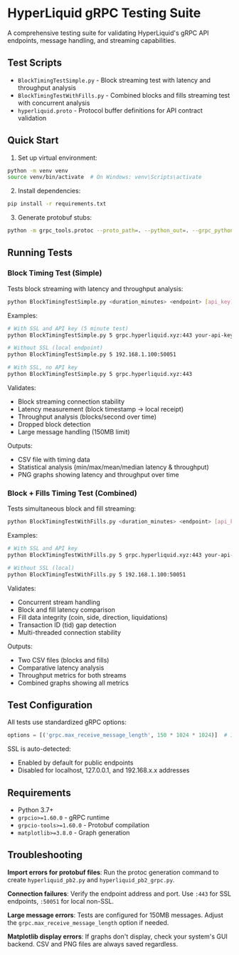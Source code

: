 # HyperLiquid gRPC Testing Suite

A comprehensive testing suite for validating HyperLiquid's gRPC API endpoints, message handling, and streaming capabilities.

## Test Scripts

- `BlockTimingTestSimple.py` - Block streaming test with latency and throughput analysis
- `BlockTimingTestWithFills.py` - Combined blocks and fills streaming test with concurrent analysis
- `hyperliquid.proto` - Protocol buffer definitions for API contract validation

## Quick Start

1. Set up virtual environment:
```bash
python -m venv venv
source venv/bin/activate  # On Windows: venv\Scripts\activate
```

2. Install dependencies:
```bash
pip install -r requirements.txt
```

3. Generate protobuf stubs:
```bash
python -m grpc_tools.protoc --proto_path=. --python_out=. --grpc_python_out=. hyperliquid.proto
```

## Running Tests

### Block Timing Test (Simple)
Tests block streaming with latency and throughput analysis:
```bash
python BlockTimingTestSimple.py <duration_minutes> <endpoint> [api_key]
```

Examples:
```bash
# With SSL and API key (5 minute test)
python BlockTimingTestSimple.py 5 grpc.hyperliquid.xyz:443 your-api-key

# Without SSL (local endpoint)
python BlockTimingTestSimple.py 5 192.168.1.100:50051

# With SSL, no API key
python BlockTimingTestSimple.py 5 grpc.hyperliquid.xyz:443
```

Validates:
- Block streaming connection stability
- Latency measurement (block timestamp → local receipt)
- Throughput analysis (blocks/second over time)
- Dropped block detection
- Large message handling (150MB limit)

Outputs:
- CSV file with timing data
- Statistical analysis (min/max/mean/median latency & throughput)
- PNG graphs showing latency and throughput over time

### Block + Fills Timing Test (Combined)
Tests simultaneous block and fill streaming:
```bash
python BlockTimingTestWithFills.py <duration_minutes> <endpoint> [api_key]
```

Examples:
```bash
# With SSL and API key
python BlockTimingTestWithFills.py 5 grpc.hyperliquid.xyz:443 your-api-key

# Without SSL (local)
python BlockTimingTestWithFills.py 5 192.168.1.100:50051
```

Validates:
- Concurrent stream handling
- Block and fill latency comparison
- Fill data integrity (coin, side, direction, liquidations)
- Transaction ID (tid) gap detection
- Multi-threaded connection stability

Outputs:
- Two CSV files (blocks and fills)
- Comparative latency analysis
- Throughput metrics for both streams
- Combined graphs showing all metrics

## Test Configuration

All tests use standardized gRPC options:
```python
options = [('grpc.max_receive_message_length', 150 * 1024 * 1024)]  # 150MB
```

SSL is auto-detected:
- Enabled by default for public endpoints
- Disabled for localhost, 127.0.0.1, and 192.168.x.x addresses

## Requirements

- Python 3.7+
- `grpcio>=1.60.0` - gRPC runtime
- `grpcio-tools>=1.60.0` - Protobuf compilation
- `matplotlib>=3.8.0` - Graph generation

## Troubleshooting

**Import errors for protobuf files**: Run the protoc generation command to create `hyperliquid_pb2.py` and `hyperliquid_pb2_grpc.py`.

**Connection failures**: Verify the endpoint address and port. Use `:443` for SSL endpoints, `:50051` for local non-SSL.

**Large message errors**: Tests are configured for 150MB messages. Adjust the `grpc.max_receive_message_length` option if needed.

**Matplotlib display errors**: If graphs don't display, check your system's GUI backend. CSV and PNG files are always saved regardless.